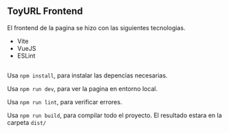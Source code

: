 ## ToyURL Frontend

El frontend de la pagina se hizo con las siguientes tecnologias.

- Vite
- VueJS
- ESLint

##

Usa `npm install`, para instalar las depencias necesarias.

Usa `npm run dev`, para ver la pagina en entorno local.

Usa `npm run lint`, para verificar errores.

Usa `npm run build`, para compilar todo el proyecto. El resultado estara en la carpeta `dist/`